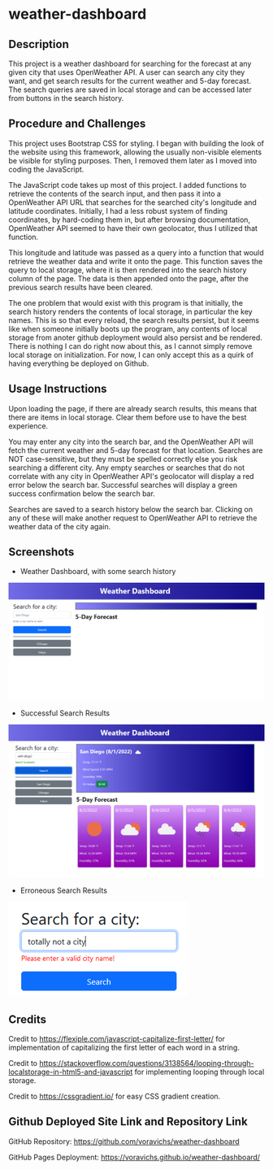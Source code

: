 # weather-dashboard

## Description

This project is a weather dashboard for searching for the forecast at any given city that uses OpenWeather API. A user can search any city they want, and get search results for the current weather and 5-day forecast. The search queries are saved in local storage and can be accessed later from buttons in the search history.

## Procedure and Challenges

This project uses Bootstrap CSS for styling. I began with building the look of the website using this framework, allowing the usually non-visible elements be visible for styling purposes. Then, I removed them later as I moved into coding the JavaScript. 

The JavaScript code takes up most of this project. I added functions to retrieve the contents of the search input, and then pass it into a OpenWeather API URL that searches for the searched city's longitude and latitude coordinates. Initially, I had a less robust system of finding coordinates, by hard-coding them in, but after browsing documentation, OpenWeather API seemed to have their own geolocator, thus I utilized that function.

This longitude and latitude was passed as a query into a function that would retrieve the weather data and write it onto the page. This function saves the query to local storage, where it is then rendered into the search history column of the page. The data is then appended onto the page, after the previous search results have been cleared. 

The one problem that would exist with this program is that initially, the search history renders the contents of local storage, in particular the key names. This is so that every reload, the search results persist, but it seems like when someone initially boots up the program, any contents of local storage from anoter github deployment would also persist and be rendered. There is nothing I can do right now about this, as I cannot simply remove local storage on initialization. For now, I can only accept this as a quirk of having everything be deployed on Github.

## Usage Instructions

Upon loading the page, if there are already search results, this means that there are items in local storage. Clear them before use to have the best experience.

You may enter any city into the search bar, and the OpenWeather API will fetch the current weather and 5-day forecast for that location. Searches are NOT case-sensitive, but they must be spelled correctly else you risk searching a different city. Any empty searches or searches that do not correlate with any city in OpenWeather API's geolocator will display a red error below the search bar. Successful searches will display a green success confirmation below the search bar.

Searches are saved to a search history below the search bar. Clicking on any of these will make another request to OpenWeather API to retrieve the weather data of the city again.

## Screenshots

* Weather Dashboard, with some search history

![weather dashboard with Chicago and Tokyo in the search history](./assets/images/screen1.PNG)

* Successful Search Results 

![weather dashboard with search results, a box showing the current weather, and a 5-day forecast](./assets/images/screen2.PNG)

* Erroneous Search Results

![a search input containing the words 'totally not a city' and a red error message saying 'Please enter a valid city name!](./assets/images/screen3.PNG)


## Credits

Credit to https://flexiple.com/javascript-capitalize-first-letter/ for implementation of capitalizing the first letter of each word in a string.

Credit to https://stackoverflow.com/questions/3138564/looping-through-localstorage-in-html5-and-javascript for implementing looping through local storage.

Credit to https://cssgradient.io/ for easy CSS gradient creation.

## Github Deployed Site Link and Repository Link

GitHub Repository: https://github.com/voravichs/weather-dashboard

GitHub Pages Deployment: https://voravichs.github.io/weather-dashboard/
